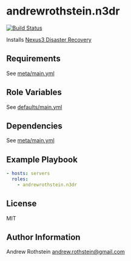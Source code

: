 andrewrothstein.n3dr
=========
[![Build Status](https://travis-ci.org/andrewrothstein/ansible-n3dr.svg?branch=master)](https://travis-ci.org/andrewrothstein/ansible-n3dr)

Installs [Nexus3 Disaster Recovery](https://github.com/030/n3dr)

Requirements
------------

See [meta/main.yml](meta/main.yml)

Role Variables
--------------

See [defaults/main.yml](defaults/main.yml)

Dependencies
------------

See [meta/main.yml](meta/main.yml)

Example Playbook
----------------

```yml
- hosts: servers
  roles:
    - andrewrothstein.n3dr
```

License
-------

MIT

Author Information
------------------

Andrew Rothstein <andrew.rothstein@gmail.com>
